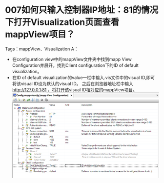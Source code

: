 # 007如何只输入控制器IP地址：81的情况下打开Visualization页面查看mappView项目？
Tags：mappView、Visualization
A：
- 在configuration view中的mappView文件夹中找到mapp View Configuration并展开。找到Client configuration下的ID of default visualization。
- 在ID of default visualization的value一栏中输入.vis文件中的visual ID,即可将该visual ID设为默认的visual ID。
之后在浏览器地址栏中输入 http://127.0.0.1:81 ，将打开该visual ID相对应的mappView项目。
![Img](./FILES/007如何只输入控制器IP地址：81的情况下打开Visualization页面查看mappView项目？.md/img-20220530004934.png)
